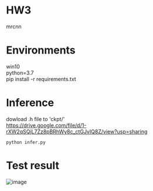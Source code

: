 # HW3
 mrcnn

# Environments
win10<br>
python=3.7<br>
pip install -r requirements.txt<br>

# Inference<br>
dowload .h file to 'ckpt/' <br>
https://drive.google.com/file/d/1-rXW2qSQjL7Zz8pBRhWy8c_ctGJvIQ8Z/view?usp=sharing
```
python infer.py
```

# Test result
![image](https://github.com/jeffchengtw/HW3/blob/main/result/TCGA-G9-6336-01Z-00-DX1.png)
